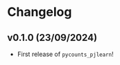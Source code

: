 # Changelog

<!--next-version-placeholder-->

## v0.1.0 (23/09/2024)

- First release of `pycounts_pjlearn`!